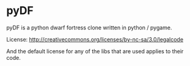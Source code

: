 pyDF
====

pyDF is a python dwarf fortress clone written in python / pygame.

License: http://creativecommons.org/licenses/by-nc-sa/3.0/legalcode

And the default license for any of the libs that are used applies to their code.